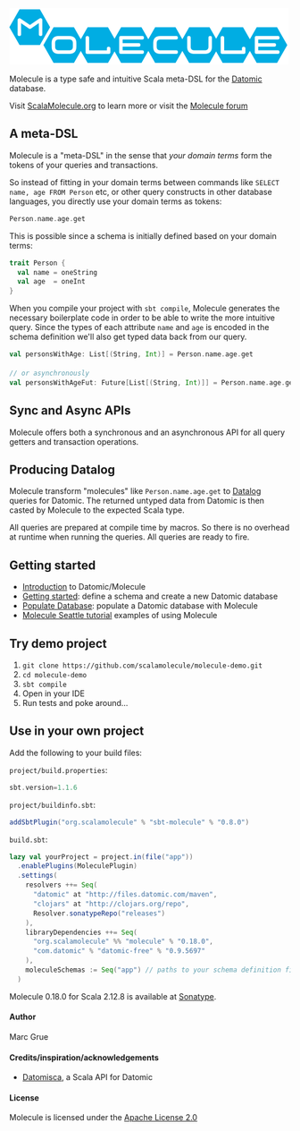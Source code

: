 ![](project/resources/Molecule-logo.png)


Molecule is a type safe and intuitive Scala meta-DSL for the
[Datomic][datomic] database. 

Visit [ScalaMolecule.org](http://ScalaMolecule.org) to learn more or visit the [Molecule forum](https://groups.google.com/forum/#!forum/molecule-dsl)


## A meta-DSL

Molecule is a "meta-DSL" in the sense that _your domain terms_ form the tokens of your queries and 
transactions. 

So instead of fitting in your domain terms between commands like `SELECT name, age FROM Person` etc, 
or other query constructs in other database languages, you directly use your domain terms as tokens:

```scala
Person.name.age.get
```

This is possible since a schema is initially defined based on your domain terms:


```scala
trait Person {
  val name = oneString
  val age  = oneInt
}
```
When you compile your project with `sbt compile`, Molecule generates the necessary boilerplate code 
in order to be able to write the more intuitive query. Since the types of each attribute `name` and
`age` is encoded in the schema definition we'll also get typed data back from our query.

```scala
val personsWithAge: List[(String, Int)] = Person.name.age.get

// or asynchronously
val personsWithAgeFut: Future[List[(String, Int)]] = Person.name.age.getAsync
```

## Sync and Async APIs
Molecule offers both a synchronous and an asynchronous API for all query getters and transaction operations.


## Producing Datalog
Molecule transform "molecules" like `Person.name.age.get` to [Datalog](https://docs.datomic.com/on-prem/query.html) queries 
for Datomic. The returned untyped data from Datomic is then casted by Molecule to the expected Scala type.

All queries are prepared at compile time by macros. So there is no overhead at runtime when running the queries. All
queries are ready to fire.


   
## Getting started

- [Introduction](http://scalamolecule.org/home/introduction) to Datomic/Molecule
- [Getting started](http://scalamolecule.org/manual/getting-started): define a schema and create a new Datomic database
- [Populate Database](http://scalamolecule.org/manual/insert): populate a Datomic database with Molecule
- [Molecule Seattle tutorial](http://scalamolecule.org/tutorials/seattle) examples of using Molecule


## Try demo project

1. `git clone https://github.com/scalamolecule/molecule-demo.git`
2. `cd molecule-demo`
3. `sbt compile`
4. Open in your IDE
5. Run tests and poke around...


## Use in your own project

Add the following to your build files: 

`project/build.properties`:

```scala
sbt.version=1.1.6
```

`project/buildinfo.sbt`:

```scala
addSbtPlugin("org.scalamolecule" % "sbt-molecule" % "0.8.0")
```

`build.sbt`:

```scala
lazy val yourProject = project.in(file("app"))
  .enablePlugins(MoleculePlugin)
  .settings(
    resolvers ++= Seq(
      "datomic" at "http://files.datomic.com/maven",
      "clojars" at "http://clojars.org/repo",
      Resolver.sonatypeRepo("releases")
    ),
    libraryDependencies ++= Seq(
      "org.scalamolecule" %% "molecule" % "0.18.0",
      "com.datomic" % "datomic-free" % "0.9.5697"
    ),
    moleculeSchemas := Seq("app") // paths to your schema definition files...
  )
```
Molecule 0.18.0 for Scala 2.12.8 is available at
[Sonatype](https://oss.sonatype.org/content/repositories/releases/org/scalamolecule/molecule_2.12/).


#### Author
Marc Grue

#### Credits/inspiration/acknowledgements
- [Datomisca](https://github.com/pellucidanalytics/datomisca), a Scala API for Datomic

#### License
Molecule is licensed under the [Apache License 2.0](http://en.wikipedia.org/wiki/Apache_license)

[datomic]: http://www.datomic.com
